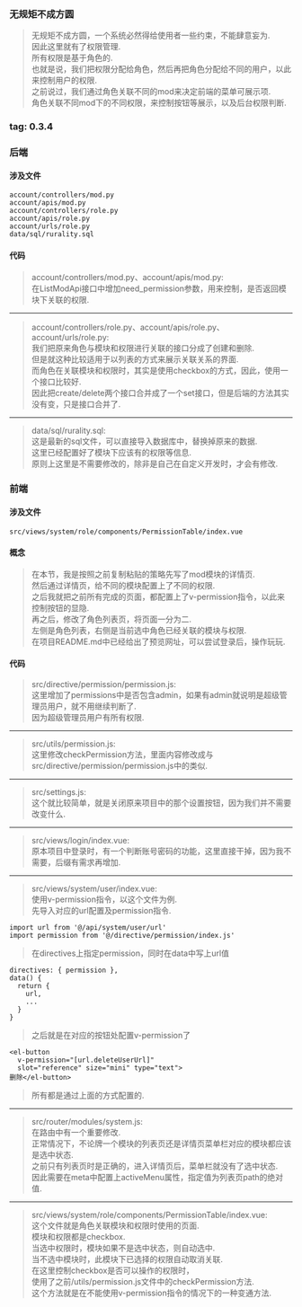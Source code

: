 ### 无规矩不成方圆
> 无规矩不成方圆，一个系统必然得给使用者一些约束，不能肆意妄为.  
> 因此这里就有了权限管理.  
> 所有权限是基于角色的.  
> 也就是说，我们把权限分配给角色，然后再把角色分配给不同的用户，以此来控制用户的权限.  
> 之前说过，我们通过角色关联不同的mod来决定前端的菜单可展示项.  
> 角色关联不同mod下的不同权限，来控制按钮等展示，以及后台权限判断.  

### tag: 0.3.4

### 后端

#### 涉及文件
```
account/controllers/mod.py
account/apis/mod.py
account/controllers/role.py
account/apis/role.py
account/urls/role.py
data/sql/rurality.sql
```

#### 代码
> account/controllers/mod.py、account/apis/mod.py:  
> 在ListModApi接口中增加need_permission参数，用来控制，是否返回模块下关联的权限.  

------
> account/controllers/role.py、account/apis/role.py、account/urls/role.py:  
> 我们把原来角色与模块和权限进行关联的接口分成了创建和删除.  
> 但是就这种比较适用于以列表的方式来展示关联关系的界面.  
> 而角色在关联模块和权限时，其实是使用checkbox的方式，因此，使用一个接口比较好.  
> 因此把create/delete两个接口合并成了一个set接口，但是后端的方法其实没有变，只是接口合并了.  

------
> data/sql/rurality.sql:  
> 这是最新的sql文件，可以直接导入数据库中，替换掉原来的数据.  
> 这里已经配置好了模块下应该有的权限等信息.  
> 原则上这里是不需要修改的，除非是自己在自定义开发时，才会有修改.  


### 前端

#### 涉及文件
```
src/views/system/role/components/PermissionTable/index.vue
```

#### 概念
> 在本节，我是按照之前复制粘贴的策略先写了mod模块的详情页.  
> 然后通过详情页，给不同的模块配置上了不同的权限.  
> 之后我就把之前所有完成的页面，都配置上了v-permission指令，以此来控制按钮的显隐.  
> 再之后，修改了角色列表页，将页面一分为二.  
> 左侧是角色列表，右侧是当前选中角色已经关联的模块与权限.  
> 在项目README.md中已经给出了预览网址，可以尝试登录后，操作玩玩.  

#### 代码
> src/directive/permission/permission.js:  
> 这里增加了permissions中是否包含admin，如果有admin就说明是超级管理员用户，就不用继续判断了.  
> 因为超级管理员用户有所有权限.  

------
> src/utils/permission.js:  
> 这里修改checkPermission方法，里面内容修改成与src/directive/permission/permission.js中的类似.  

------
> src/settings.js:  
> 这个就比较简单，就是关闭原来项目中的那个设置按钮，因为我们并不需要改变什么.  

------
> src/views/login/index.vue:  
> 原本项目中登录时，有一个判断账号密码的功能，这里直接干掉，因为我不需要，后缀有需求再增加.  

------
> src/views/system/user/index.vue:  
> 使用v-permission指令，以这个文件为例.  
> 先导入对应的url配置及permission指令.  
```
import url from '@/api/system/user/url'
import permission from '@/directive/permission/index.js'
```
> 在directives上指定permission，同时在data中写上url值
```
directives: { permission },
data() {
  return {
    url,
    ...
  }
}
```
> 之后就是在对应的按钮处配置v-permission了
```
<el-button
  v-permission="[url.deleteUserUrl]"
  slot="reference" size="mini" type="text">
删除</el-button>
```
> 所有都是通过上面的方式配置的.  

------
> src/router/modules/system.js:  
> 在路由中有一个重要修改.  
> 正常情况下，不论牌一个模块的列表页还是详情页菜单栏对应的模块都应该是选中状态.  
> 之前只有列表页时是正确的，进入详情页后，菜单栏就没有了选中状态.  
> 因此需要在meta中配置上activeMenu属性，指定值为列表页path的绝对值.  

------
> src/views/system/role/components/PermissionTable/index.vue:  
> 这个文件就是角色关联模块和权限时使用的页面.  
> 模块和权限都是checkbox.  
> 当选中权限时，模块如果不是选中状态，则自动选中.  
> 当不选中模块时，此模块下已选择的权限自动取消关联.  
> 在这里控制checkbox是否可以操作的权限时，  
> 使用了之前/utils/permission.js文件中的checkPermission方法.  
> 这个方法就是在不能使用v-permission指令的情况下的一种变通方法.  
